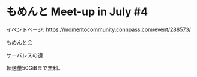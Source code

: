 # もめんと Meet-up in July #4

イベントページ: https://momentocommunity.connpass.com/event/288573/

もめんと会

サーバレスの遺

転送量50GiBまで無料。
